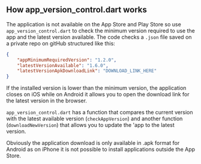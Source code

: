 ## How app_version_control.dart works

The application is not available on the App Store and Play Store so use ```app_version_control.dart``` to check the minimum version required to use the app and the latest version available.
The code checks a ```.json``` file saved on a private repo on gitHub structured like this:

```json
{
    "appMinimumRequiredVersion": "1.2.0",
    "latestVersionAvailable": "1.6.0",
    "latestVersionApkDownloadLink": "DOWNLOAD_LINK_HERE"
}
```

If the installed version is lower than the minimum version, the application closes on iOS while on Android it allows you to open the download link for the latest version in the browser.

```app_version_control.dart``` has a function that compares the current version with the latest available version (```checkAppVersion```) and another function (```downloadNewVersion```) that allows you to update the 'app to the latest version.

Obviously the application download is only available in .apk format for Android as on iPhone it is not possible to install applications outside the App Store.